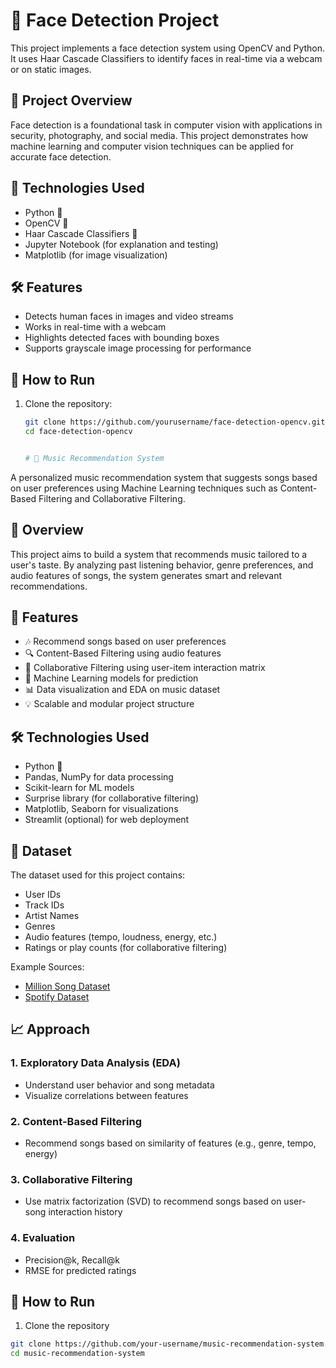 # 🧠 Face Detection Project

This project implements a face detection system using OpenCV and Python. It uses Haar Cascade Classifiers to identify faces in real-time via a webcam or on static images.

## 📌 Project Overview

Face detection is a foundational task in computer vision with applications in security, photography, and social media. This project demonstrates how machine learning and computer vision techniques can be applied for accurate face detection.

## 🔧 Technologies Used

- Python 🐍
- OpenCV 🎥
- Haar Cascade Classifiers 🧱
- Jupyter Notebook (for explanation and testing)
- Matplotlib (for image visualization)

## 🛠️ Features

- Detects human faces in images and video streams
- Works in real-time with a webcam
- Highlights detected faces with bounding boxes
- Supports grayscale image processing for performance

## 🧪 How to Run

1. Clone the repository:
   ```bash
   git clone https://github.com/yourusername/face-detection-opencv.git
   cd face-detection-opencv


   # 🎵 Music Recommendation System

A personalized music recommendation system that suggests songs based on user preferences using Machine Learning techniques such as Content-Based Filtering and Collaborative Filtering.

## 📌 Overview

This project aims to build a system that recommends music tailored to a user's taste. By analyzing past listening behavior, genre preferences, and audio features of songs, the system generates smart and relevant recommendations.

## 🚀 Features

- 🎶 Recommend songs based on user preferences
- 🔍 Content-Based Filtering using audio features
- 👥 Collaborative Filtering using user-item interaction matrix
- 🧠 Machine Learning models for prediction
- 📊 Data visualization and EDA on music dataset
- 💡 Scalable and modular project structure

## 🛠️ Technologies Used

- Python 🐍
- Pandas, NumPy for data processing
- Scikit-learn for ML models
- Surprise library (for collaborative filtering)
- Matplotlib, Seaborn for visualizations
- Streamlit (optional) for web deployment

## 📂 Dataset

The dataset used for this project contains:
- User IDs
- Track IDs
- Artist Names
- Genres
- Audio features (tempo, loudness, energy, etc.)
- Ratings or play counts (for collaborative filtering)

Example Sources:
- [Million Song Dataset](http://millionsongdataset.com/)
- [Spotify Dataset](https://www.kaggle.com/datasets/zaheenhamidani/ultimate-spotify-tracks-dataset)

## 📈 Approach

### 1. Exploratory Data Analysis (EDA)
- Understand user behavior and song metadata
- Visualize correlations between features

### 2. Content-Based Filtering
- Recommend songs based on similarity of features (e.g., genre, tempo, energy)

### 3. Collaborative Filtering
- Use matrix factorization (SVD) to recommend songs based on user-song interaction history

### 4. Evaluation
- Precision@k, Recall@k
- RMSE for predicted ratings

## 🔧 How to Run

1. Clone the repository
```bash
git clone https://github.com/your-username/music-recommendation-system.git
cd music-recommendation-system

